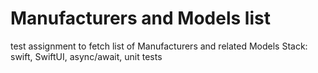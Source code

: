 # Manufacturers and Models list

test assignment to fetch list of Manufacturers and related Models
Stack: swift, SwiftUI, async/await, unit tests
